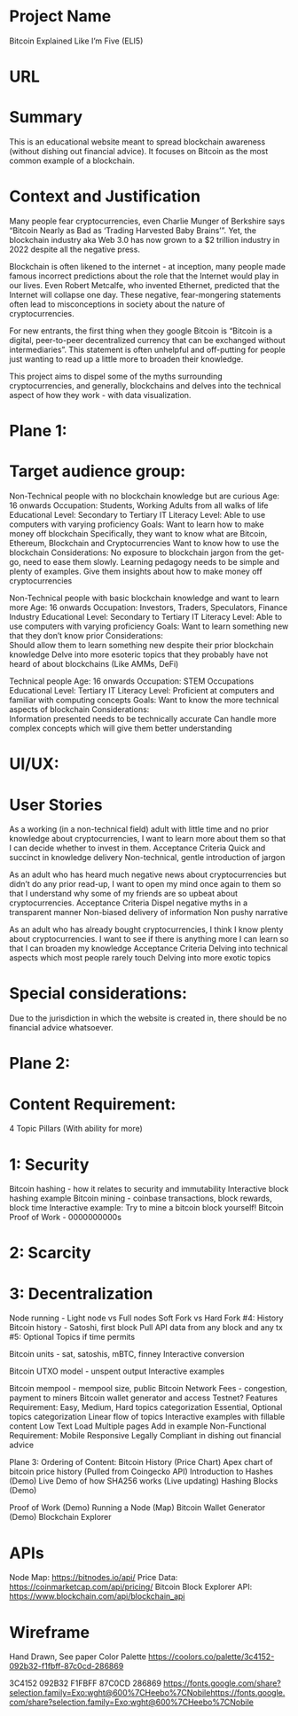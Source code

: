 # Project Name
Bitcoin Explained Like I’m Five (ELI5)
# URL
# Summary
This is an educational website meant to spread blockchain awareness (without dishing out financial advice). It focuses on Bitcoin as the most common example of a blockchain. 
# Context and Justification
Many people fear cryptocurrencies, even Charlie Munger of Berkshire says “Bitcoin Nearly as Bad as ‘Trading Harvested Baby Brains’”. Yet, the blockchain industry aka Web 3.0 has now grown to a $2 trillion industry in 2022 despite all the negative press.

Blockchain is often likened to the internet - at inception, many people made famous incorrect predictions about the role that the Internet would play in our lives. Even Robert Metcalfe, who invented Ethernet, predicted that the Internet will collapse one day. These negative, fear-mongering statements often lead to misconceptions in society about the nature of cryptocurrencies. 

For new entrants, the first thing when they google Bitcoin is “Bitcoin is a digital, peer-to-peer decentralized currency that can be exchanged without intermediaries”. This statement is often unhelpful and off-putting for people just wanting to read up a little more to broaden their knowledge. 

This project aims to dispel some of the myths surrounding cryptocurrencies, and generally, blockchains and delves into the technical aspect of how they work - with data visualization.

# Plane 1: 
# Target audience group:
Non-Technical people with no blockchain knowledge but are curious
Age: 16 onwards 
Occupation: Students, Working Adults from all walks of life
Educational Level: Secondary to Tertiary
IT Literacy Level: Able to use computers with varying proficiency
Goals: 
Want to learn how to make money off blockchain
Specifically, they want to know what are Bitcoin, Ethereum, Blockchain and Cryptocurrencies
Want to know how to use the blockchain
Considerations: 
No exposure to blockchain jargon from the get-go, need to ease them slowly. 
Learning pedagogy needs to be simple and plenty of examples.
Give them insights about how to make money off cryptocurrencies

Non-Technical people with basic blockchain knowledge and want to learn more
Age: 16 onwards 
Occupation: Investors, Traders, Speculators, Finance Industry
Educational Level: Secondary to Tertiary
IT Literacy Level: Able to use computers with varying proficiency
Goals: 
Want to learn something new that they don’t know prior
Considerations:  
Should allow them to learn something new despite their prior blockchain knowledge
Delve into more esoteric topics that they probably have not heard of about blockchains (Like AMMs, DeFi)

Technical people
Age: 16 onwards 
Occupation: STEM Occupations
Educational Level: Tertiary
IT Literacy Level: Proficient at computers and familiar with computing concepts
Goals: 
Want to know the more technical aspects of blockchain
Considerations:  
Information presented needs to be technically accurate
Can handle more complex concepts which will give them better understanding


# UI/UX:
# User Stories
As a working (in a non-technical field) adult with little time and no prior knowledge about cryptocurrencies, I want to learn more about them so that I can decide whether to invest in them.
Acceptance Criteria
Quick and succinct in knowledge delivery
Non-technical, gentle introduction of jargon

As an adult who has heard much negative news about cryptocurrencies but didn’t do any prior read-up, I want to open my mind once again to them so that I understand why some of my friends are so upbeat about cryptocurrencies. 
Acceptance Criteria
Dispel negative myths in a transparent manner
Non-biased delivery of information
Non pushy narrative

As an adult who has already bought cryptocurrencies, I think I know plenty about cryptocurrencies. I want to see if there is anything more I can learn so that I can broaden my knowledge
Acceptance Criteria
Delving into technical aspects which most people rarely touch
Delving into more exotic topics

# Special considerations:
Due to the jurisdiction in which the website is created in, there should be no financial advice whatsoever. 

# Plane 2: 

# Content Requirement:
4 Topic Pillars (With ability for more)
# 1: Security
Bitcoin hashing - how it relates to security and immutability
Interactive block hashing example
Bitcoin mining - coinbase transactions, block rewards, block time
Interactive example: Try to mine a bitcoin block yourself!
Bitcoin Proof of Work - 0000000000s


# 2: Scarcity
# 3: Decentralization
Node running - Light node vs Full nodes
Soft Fork vs Hard Fork
#4: History
Bitcoin history - Satoshi, first block
Pull API data from any block and any tx
#5: Optional Topics if time permits


Bitcoin units - sat, satoshis, mBTC, finney
Interactive conversion

Bitcoin UTXO model - unspent output
Interactive examples

Bitcoin mempool - mempool size, public
Bitcoin Network Fees - congestion, payment to miners
Bitcoin wallet generator and access
Testnet? 
Features Requirement:
Easy, Medium, Hard topics categorization
Essential, Optional topics categorization
Linear flow of topics
Interactive examples with fillable content
Low Text Load
Multiple pages
Add in example
Non-Functional Requirement:
Mobile Responsive
Legally Compliant in dishing out financial advice

Plane 3: 
Ordering of Content:
Bitcoin History (Price Chart) 
Apex chart of bitcoin price history (Pulled from Coingecko API)
Introduction to Hashes (Demo) 
Live Demo of how SHA256 works (Live updating)
Hashing Blocks (Demo) 


Proof of Work (Demo) 
Running a Node (Map) 
Bitcoin Wallet Generator (Demo) 
Blockchain Explorer 



# APIs
Node Map: https://bitnodes.io/api/
Price Data: https://coinmarketcap.com/api/pricing/
Bitcoin Block Explorer API: https://www.blockchain.com/api/blockchain_api

# Wireframe
Hand Drawn, See paper
Color Palette
https://coolors.co/palette/3c4152-092b32-f1fbff-87c0cd-286869


3C4152
092B32
F1FBFF
87C0CD
286869
https://fonts.google.com/share?selection.family=Exo:wght@600%7CHeebo%7CNobilehttps://fonts.google.com/share?selection.family=Exo:wght@600%7CHeebo%7CNobile
